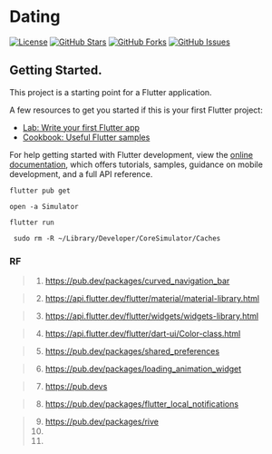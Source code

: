 # Dating
 
[![License](https://img.shields.io/badge/License-MIT-blue.svg)](LICENSE)
[![GitHub Stars](https://img.shields.io/github/stars/CHUNG-HAO/iOS?style=flat&label=Stars)](https://github.com/chris911024/Embedded-Linux-kernel/stargazers)
[![GitHub Forks](https://img.shields.io/github/forks/CHUNG-HAO/iOS?style=flat&label=Forks)](https://github.com/chris911024/Embedded-Linux-kernel/network/members)
[![GitHub Issues](https://img.shields.io/github/issues/CHUNG-HAO/iOS?style=flat&label=Issues)](https://github.com/chris911024/Embedded-Linux-kernel/issues)

## Getting Started.

This project is a starting point for a Flutter application.

A few resources to get you started if this is your first Flutter project:

- [Lab: Write your first Flutter app](https://docs.flutter.dev/get-started/codelab)
- [Cookbook: Useful Flutter samples](https://docs.flutter.dev/cookbook)

For help getting started with Flutter development, view the
[online documentation](https://docs.flutter.dev/), which offers tutorials,
samples, guidance on mobile development, and a full API reference.

> 

```flutter=
flutter pub get
```

```flutter=
open -a Simulator
```

```
flutter run
```
```
 sudo rm -R ~/Library/Developer/CoreSimulator/Caches
```

### RF

> 1. https://pub.dev/packages/curved_navigation_bar

> 2. https://api.flutter.dev/flutter/material/material-library.html

> 3. https://api.flutter.dev/flutter/widgets/widgets-library.html

> 4. https://api.flutter.dev/flutter/dart-ui/Color-class.html

> 5. https://pub.dev/packages/shared_preferences

> 6. https://pub.dev/packages/loading_animation_widget

> 7. https://pub.devs

> 8. https://pub.dev/packages/flutter_local_notifications

> 9. https://pub.dev/packages/rive
> 10. 
> 11. 
